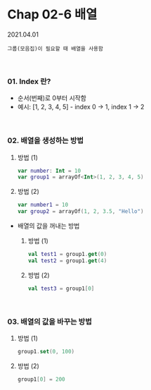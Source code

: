 # Chap 02-6 배열

2021.04.01

`그룹(모음집)이 필요할 때 배열을 사용함`

<br>

### 01. Index 란?

* 순서(번째)로 0부터 시작함
* 예시: [1, 2, 3, 4, 5] - index 0 -> 1, index 1 -> 2

<br>

### 02. 배열을 생성하는 방법

1. 방법 (1)

   ```kotlin
   var number: Int = 10
   var group1 = arrayOf<Int>(1, 2, 3, 4, 5)
   ```

2. 방법 (2)

   ```kotlin
   var number1 = 10
   var group2 = arrayOf(1, 2, 3.5, "Hello")
   ```

* 배열의 값을 꺼내는 방법

  1. 방법 (1)

     ```kotlin
     val test1 = group1.get(0)
     val test2 = group1.get(4)
     ```

  2. 방법 (2)

     ```kotlin
     val test3 = group1[0]
     ```

<br>

### 03. 배열의 값을 바꾸는 방법

1. 방법 (1)

   ```kotlin
   group1.set(0, 100)
   ```

2. 방법 (2)

   ```kotlin
   group1[0] = 200
   ```

